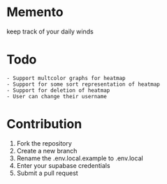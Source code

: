 
# Memento
keep track of your daily winds


# Todo
    - Support multcolor graphs for heatmap
    - Support for some sort representation of heatmap
    - Support for deletion of heatmap
    - User can change their username 
  
# Contribution
1. Fork the repository
2. Create a new branch
3. Rename the .env.local.example to .env.local
4. Enter your supabase credentials
5. Submit a pull request